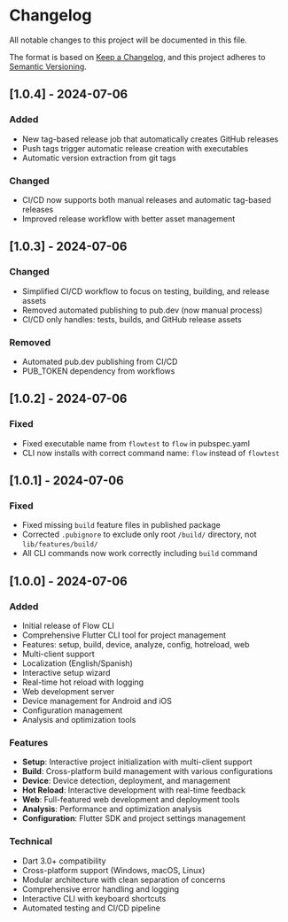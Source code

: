 # Changelog

All notable changes to this project will be documented in this file.

The format is based on [Keep a Changelog](https://keepachangelog.com/en/1.0.0/),
and this project adheres to [Semantic Versioning](https://semver.org/spec/v2.0.0.html).

## [1.0.4] - 2024-07-06

### Added
- New tag-based release job that automatically creates GitHub releases
- Push tags trigger automatic release creation with executables
- Automatic version extraction from git tags

### Changed
- CI/CD now supports both manual releases and automatic tag-based releases
- Improved release workflow with better asset management

## [1.0.3] - 2024-07-06

### Changed
- Simplified CI/CD workflow to focus on testing, building, and release assets
- Removed automated publishing to pub.dev (now manual process)
- CI/CD only handles: tests, builds, and GitHub release assets

### Removed
- Automated pub.dev publishing from CI/CD
- PUB_TOKEN dependency from workflows

## [1.0.2] - 2024-07-06

### Fixed
- Fixed executable name from `flowtest` to `flow` in pubspec.yaml
- CLI now installs with correct command name: `flow` instead of `flowtest`

## [1.0.1] - 2024-07-06

### Fixed
- Fixed missing `build` feature files in published package
- Corrected `.pubignore` to exclude only root `/build/` directory, not `lib/features/build/`
- All CLI commands now work correctly including `build` command

## [1.0.0] - 2024-07-06

### Added
- Initial release of Flow CLI
- Comprehensive Flutter CLI tool for project management
- Features: setup, build, device, analyze, config, hotreload, web
- Multi-client support
- Localization (English/Spanish)
- Interactive setup wizard
- Real-time hot reload with logging
- Web development server
- Device management for Android and iOS
- Configuration management
- Analysis and optimization tools

### Features
- **Setup**: Interactive project initialization with multi-client support
- **Build**: Cross-platform build management with various configurations
- **Device**: Device detection, deployment, and management
- **Hot Reload**: Interactive development with real-time feedback
- **Web**: Full-featured web development and deployment tools
- **Analysis**: Performance and optimization analysis
- **Configuration**: Flutter SDK and project settings management

### Technical
- Dart 3.0+ compatibility
- Cross-platform support (Windows, macOS, Linux)
- Modular architecture with clean separation of concerns
- Comprehensive error handling and logging
- Interactive CLI with keyboard shortcuts
- Automated testing and CI/CD pipeline 
